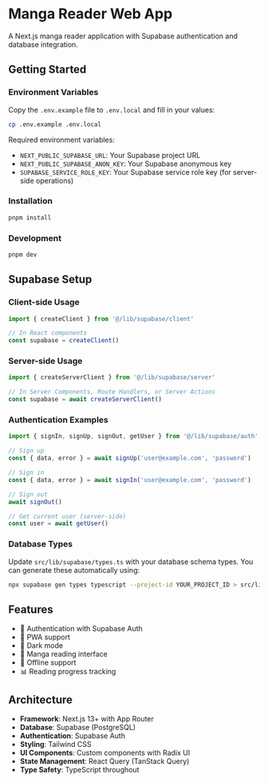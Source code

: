 # Manga Reader Web App

A Next.js manga reader application with Supabase authentication and database integration.

## Getting Started

### Environment Variables

Copy the `.env.example` file to `.env.local` and fill in your values:

```bash
cp .env.example .env.local
```

Required environment variables:
- `NEXT_PUBLIC_SUPABASE_URL`: Your Supabase project URL
- `NEXT_PUBLIC_SUPABASE_ANON_KEY`: Your Supabase anonymous key
- `SUPABASE_SERVICE_ROLE_KEY`: Your Supabase service role key (for server-side operations)

### Installation

```bash
pnpm install
```

### Development

```bash
pnpm dev
```

## Supabase Setup

### Client-side Usage

```typescript
import { createClient } from '@/lib/supabase/client'

// In React components
const supabase = createClient()
```

### Server-side Usage

```typescript
import { createServerClient } from '@/lib/supabase/server'

// In Server Components, Route Handlers, or Server Actions
const supabase = await createServerClient()
```

### Authentication Examples

```typescript
import { signIn, signUp, signOut, getUser } from '@/lib/supabase/auth'

// Sign up
const { data, error } = await signUp('user@example.com', 'password')

// Sign in
const { data, error } = await signIn('user@example.com', 'password')

// Sign out
await signOut()

// Get current user (server-side)
const user = await getUser()
```

### Database Types

Update `src/lib/supabase/types.ts` with your database schema types. You can generate these automatically using:

```bash
npx supabase gen types typescript --project-id YOUR_PROJECT_ID > src/lib/supabase/types.ts
```

## Features

- 🔐 Authentication with Supabase Auth
- 📱 PWA support
- 🌙 Dark mode
- 📖 Manga reading interface
- 🔄 Offline support
- 📊 Reading progress tracking

## Architecture

- **Framework**: Next.js 13+ with App Router
- **Database**: Supabase (PostgreSQL)
- **Authentication**: Supabase Auth
- **Styling**: Tailwind CSS
- **UI Components**: Custom components with Radix UI
- **State Management**: React Query (TanStack Query)
- **Type Safety**: TypeScript throughout 